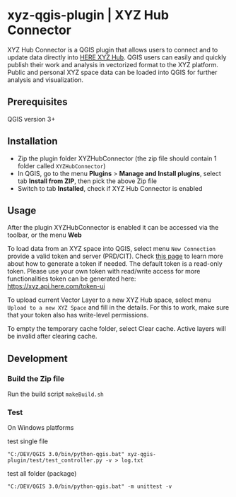 # xyz-qgis-plugin | XYZ Hub Connector

XYZ Hub Connector is a QGIS plugin that allows users to connect and to update data directly into [HERE XYZ Hub](https://www.here.xyz/). QGIS users can easily and quickly publish their work and analysis in vectorized format to the XYZ platform. Public and personal XYZ space data can be loaded into QGIS for further analysis and visualization.

## Prerequisites

QGIS version 3+

## Installation

+ Zip the plugin folder XYZHubConnector (the zip file should contain 1 folder called `XYZHubConnector`)
+ In QGIS, go to the menu **Plugins** > **Manage and Install plugins**, select tab **Install from ZIP**, then pick the above Zip file
+ Switch to tab **Installed**, check if XYZ Hub Connector is enabled

## Usage

After the plugin XYZHubConnector is enabled it can be accessed via the toolbar, or the menu **Web**

To load data from an XYZ space into QGIS, select menu `New Connection` provide a valid token and server (PRD/CIT). Check [this page](https://www.here.xyz/api/getting-token/) to learn more about how to generate a token if needed. The default token is a read-only token. Please use your own token with read/write access for more functionalities token can be generated here: https://xyz.api.here.com/token-ui


To upload current Vector Layer to a new XYZ Hub space, select menu `Upload to a new XYZ Space` and fill in the details. For this to work, make sure that your token also has write-level permissions.

To empty the temporary cache folder, select Clear cache. Active layers will be invalid after clearing cache.


## Development

### Build the Zip file

Run the build script `makeBuild.sh`

### Test

On Windows platforms

test single file
```
"C:/DEV/QGIS 3.0/bin/python-qgis.bat" xyz-qgis-plugin/test/test_controller.py -v > log.txt
```

test all folder (package)
```
"C:/DEV/QGIS 3.0/bin/python-qgis.bat" -m unittest -v

```
